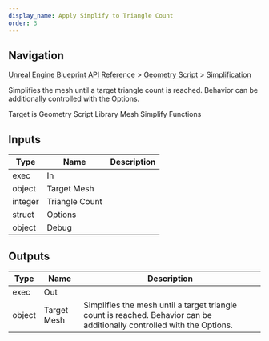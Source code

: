 ```yaml
---
display_name: Apply Simplify to Triangle Count
order: 3
---
```

## Navigation

[Unreal Engine Blueprint API Reference](https://dev.epicgames.com/documentation/en-us/unreal-engine/BlueprintAPI) > [Geometry Script](https://dev.epicgames.com/documentation/en-us/unreal-engine/BlueprintAPI/GeometryScript) > [Simplification](https://dev.epicgames.com/documentation/en-us/unreal-engine/BlueprintAPI/GeometryScript/Simplification)

Simplifies the mesh until a target triangle count is reached. Behavior can be additionally controlled with the Options.

Target is Geometry Script Library Mesh Simplify Functions

## Inputs

| Type | Name | Description |
| --- | --- | --- |
| exec | In |  |
| object | Target Mesh |  |
| integer | Triangle Count |  |
| struct | Options |  |
| object | Debug |  |

## Outputs

| Type | Name | Description |
| --- | --- | --- |
| exec | Out |  |
| object | Target Mesh | Simplifies the mesh until a target triangle count is reached. Behavior can be additionally controlled with the Options. |
